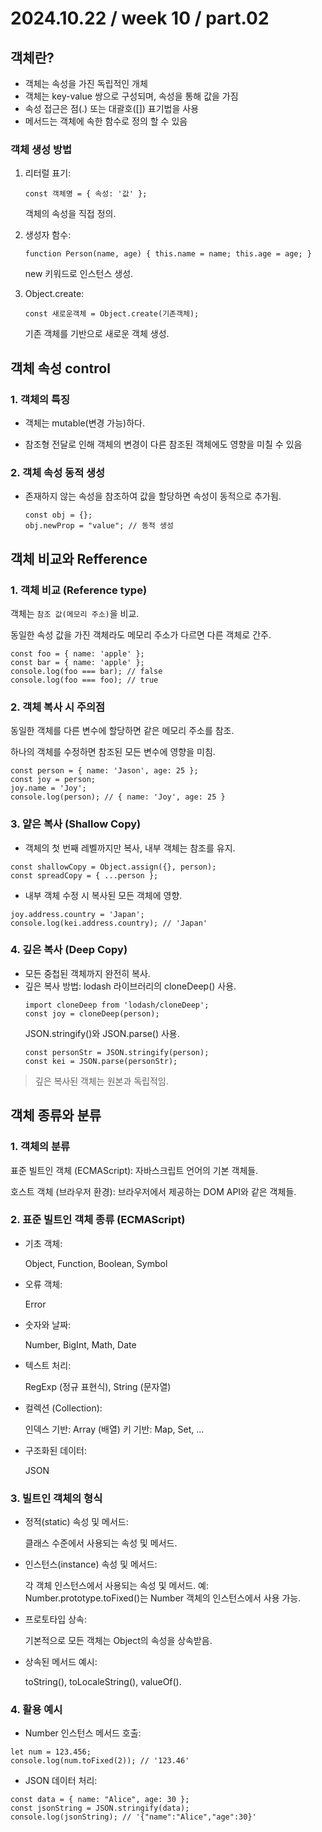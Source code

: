 # 2024.10.22 / week 10 / part.02

## 객체란?

- 객체는 속성을 가진 독립적인 개체
- 객체는 key-value 쌍으로 구성되며, 속성을 통해 값을 가짐
- 속성 접근은 점(.) 또는 대괄호([]) 표기법을 사용
- 메서드는 객체에 속한 함수로 정의 할 수 있음

### 객체 생성 방법

1. 리터럴 표기:

    `const 객체명 = { 속성: '값' };`

    객체의 속성을 직접 정의.

2. 생성자 함수:

    `function Person(name, age) { this.name = name; this.age = age; }`

    new 키워드로 인스턴스 생성.

3. Object.create:

    `const 새로운객체 = Object.create(기존객체);`

    기존 객체를 기반으로 새로운 객체 생성.



## 객체 속성 control

### 1. 객체의 특징
- 객체는 mutable(변경 가능)하다.

- 참조형 전달로 인해 객체의 변경이 다른 참조된 객체에도 영향을 미칠 수 있음

### 2. 객체 속성 동적 생성

- 존재하지 않는 속성을 참조하여 값을 할당하면 속성이 동적으로 추가됨.
    ```
    const obj = {};
    obj.newProp = "value"; // 동적 생성
    ```



## 객체 비교와 Refference

### 1. 객체 비교 (Reference type)
객체는 `참조 값(메모리 주소)`을 비교.

동일한 속성 값을 가진 객체라도 메모리 주소가 다르면 다른 객체로 간주.

```
const foo = { name: 'apple' };
const bar = { name: 'apple' };
console.log(foo === bar); // false
console.log(foo === foo); // true
```

### 2. 객체 복사 시 주의점
동일한 객체를 다른 변수에 할당하면 같은 메모리 주소를 참조.

하나의 객체를 수정하면 참조된 모든 변수에 영향을 미침.

```
const person = { name: 'Jason', age: 25 };
const joy = person;
joy.name = 'Joy';
console.log(person); // { name: 'Joy', age: 25 }
```

### 3. 얕은 복사 (Shallow Copy)
- 객체의 첫 번째 레벨까지만 복사, 내부 객체는 참조를 유지.

```
const shallowCopy = Object.assign({}, person);
const spreadCopy = { ...person };
```

- 내부 객체 수정 시 복사된 모든 객체에 영향.
```
joy.address.country = 'Japan';
console.log(kei.address.country); // 'Japan'
```

### 4. 깊은 복사 (Deep Copy)
- 모든 중첩된 객체까지 완전히 복사.
- 깊은 복사 방법:
    lodash 라이브러리의 cloneDeep() 사용.
    ```
    import cloneDeep from 'lodash/cloneDeep';
    const joy = cloneDeep(person);
    ```
    JSON.stringify()와 JSON.parse() 사용.
    ```
    const personStr = JSON.stringify(person);
    const kei = JSON.parse(personStr);
    ```
> 깊은 복사된 객체는 원본과 독립적임.



## 객체 종류와 분류

### 1. 객체의 분류
표준 빌트인 객체 (ECMAScript): 자바스크립트 언어의 기본 객체들.

호스트 객체 (브라우저 환경): 브라우저에서 제공하는 DOM API와 같은 객체들.

### 2. 표준 빌트인 객체 종류 (ECMAScript)
- 기초 객체:

    Object, Function, Boolean, Symbol
- 오류 객체:

    Error
- 숫자와 날짜:

    Number, BigInt, Math, Date
- 텍스트 처리:

    RegExp (정규 표현식), String (문자열)
- 컬렉션 (Collection):

    인덱스 기반: Array (배열)
    키 기반: Map, Set, ...
- 구조화된 데이터:

    JSON


### 3. 빌트인 객체의 형식
- 정적(static) 속성 및 메서드:

    클래스 수준에서 사용되는 속성 및 메서드.
- 인스턴스(instance) 속성 및 메서드:

    각 객체 인스턴스에서 사용되는 속성 및 메서드.
    예: Number.prototype.toFixed()는 Number 객체의 인스턴스에서 사용 가능.
- 프로토타입 상속:

    기본적으로 모든 객체는 Object의 속성을 상속받음.
- 상속된 메서드 예시:

    toString(), toLocaleString(), valueOf().


### 4. 활용 예시
- Number 인스턴스 메서드 호출:

```
let num = 123.456;
console.log(num.toFixed(2)); // '123.46'
```

- JSON 데이터 처리:
```
const data = { name: "Alice", age: 30 };
const jsonString = JSON.stringify(data);
console.log(jsonString); // '{"name":"Alice","age":30}'